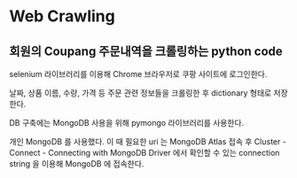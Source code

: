 # Web Crawling
## 회원의 Coupang 주문내역을 크롤링하는 python code   


  selenium 라이브러리를 이용해 Chrome 브라우저로 쿠팡 사이트에 로그인한다.

  날짜, 상품 이름, 수량, 가격 등 주문 관련 정보들을 크롤링한 후 dictionary 형태로 저장한다.

  DB 구축에는 MongoDB 사용을 위해 pymongo 라이브러리를 사용한다.

  개인 MongoDB 를 사용했다. 이 때 필요한 uri 는 MongoDB Atlas 접속 후 Cluster - Connect - Connecting with MongoDB Driver 에서 확인할 수 있는 connection string 을 이용해 MongoDB 에 접속한다.
